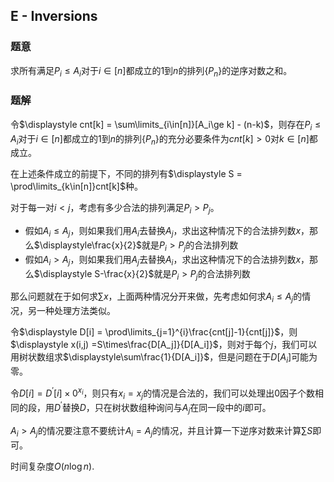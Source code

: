 ## E - Inversions

### 题意

求所有满足$P_i\le A_i$对于$i\in[n]$都成立的$1$到$n$的排列$\{P_n\}$的逆序对数之和。

### 题解

令$\displaystyle cnt[k] = \sum\limits_{i\in[n]}[A_i\ge k] - (n-k)$，则存在$P_i\le A_i$对于$i\in[n]$都成立的$1$到$n$的排列$\{P_n\}$的充分必要条件为$cnt[k]>0$对$k\in[n]$都成立。

在上述条件成立的前提下，不同的排列有$\displaystyle S = \prod\limits_{k\in[n]}cnt[k]$种。

对于每一对$i<j$，考虑有多少合法的排列满足$P_i>P_j$。

- 假如$A_i\le A_j$，则如果我们用$A_i$去替换$A_j$，求出这种情况下的合法排列数$x$，那么$\displaystyle\frac{x}{2}$就是$P_i>P_j$的合法排列数
- 假如$A_i>A_j$，则如果我们用$A_j$去替换$A_i$，求出这种情况下的合法排列数$x$，那么$\displaystyle S-\frac{x}{2}$就是$P_i>P_j$的合法排列数

那么问题就在于如何求$\sum x$，上面两种情况分开来做，先考虑如何求$A_i\le A_j$的情况，另一种处理方法类似。

令$\displaystyle D[i] = \prod\limits_{j=1}^{i}\frac{cnt[j]-1}{cnt[j]}$，则$\displaystyle x(i,j) =S\times\frac{D[A_j]}{D[A_i]}$，则对于每个$j$，我们可以用树状数组求$\displaystyle\sum\frac{1}{D[A_i]}$，但是问题在于$D[A_i]$可能为零。

令$D[i] = D^{'}[i]\times0^{x_i}$，则只有$x_i=x_j$的情况是合法的，我们可以处理出$0$因子个数相同的段，用$D^{'}$替换$D$，只在树状数组种询问与$A_j$在同一段中的$i$即可。

$A_i> A_j$的情况要注意不要统计$A_i=A_j$的情况，并且计算一下逆序对数来计算$\sum S$即可。

时间复杂度$O(n\log{n})$.